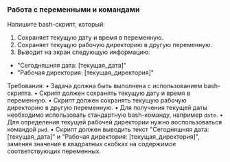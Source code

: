 
### Работа с переменными и командами

Напишите bash-скрипт, который:
1. Сохраняет текущую дату и время в переменную.
2. Сохраняет текущую рабочую директорию в другую переменную.
3. Выводит на экран следующую информацию:
- "Сегодняшняя дата: [текущая_дата]"
- "Рабочая директория: [текущая_директория]"

Требования:
•	Задача должна быть выполнена с использованием bash-скрипта.
•	Скрипт должен сохранять текущую дату и время в переменную.
•	Скрипт должен сохранять текущую рабочую директорию в другую переменную.
•	Для получения текущей даты необходимо использовать стандартную bash-команду, например `date`.
•	Для определения текущей рабочей директории нужно воспользоваться командой `pwd`.
•	Скрипт должен выводить текст "Сегодняшняя дата: [текущая_дата]" и "Рабочая директория: [текущая_директория]", заменяя значения в квадратных скобках на содержимое соответствующих переменных.